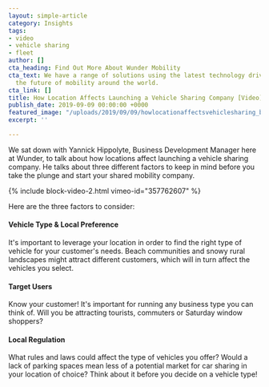 ```yaml
---
layout: simple-article
category: Insights
tags:
- video
- vehicle sharing
- fleet
author: []
cta_heading: Find Out More About Wunder Mobility
cta_text: We have a range of solutions using the latest technology driving forward
  the future of mobility around the world.
cta_link: []
title: How Location Affects Launching a Vehicle Sharing Company [Video]
publish_date: 2019-09-09 00:00:00 +0000
featured_image: "/uploads/2019/09/09/howlocationaffectsvehiclesharing_blog_list.png"
excerpt: ''

---
```

We sat down with Yannick Hippolyte, Business Development Manager here at Wunder, to talk about how locations affect launching a vehicle sharing company. He talks about three different factors to keep in mind before you take the plunge and start your shared mobility company.

{% include block-video-2.html vimeo-id="357762607" %}

Here are the three factors to consider:

#### Vehicle Type & Local Preference

It's important to leverage your location in order to find the right type of vehicle for your customer's needs. Beach communities and snowy rural landscapes might attract different customers, which will in turn affect the vehicles you select. 

#### Target Users

Know your customer! It's important for running any business type you can think of. Will you be attracting tourists, commuters or Saturday window shoppers?

#### Local Regulation

What rules and laws could affect the type of vehicles you offer? Would a lack of parking spaces mean less of a potential market for car sharing in your location of choice? Think about it before you decide on a vehicle type!